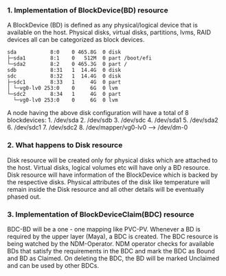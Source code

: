 ### 1. Implementation of BlockDevice(BD) resource

A BlockDevice (BD) is defined as any physical/logical device that is available on the host. Physical disks, virtual disks, partitions, lvms, RAID devices all can be categorized as block devices.

```
sda           8:0    0 465.8G  0 disk 
├─sda1        8:1    0   512M  0 part /boot/efi
└─sda2        8:2    0 465.3G  0 part /
sdb           8:31   1  14.4G  0 disk 
sdc           8:32   1  14.4G  0 disk 
├─sdc1        8:33   1     4G  0 part 
│ └─vg0-lv0 253:0    0     6G  0 lvm  
└─sdc2        8:34   1     4G  0 part 
  └─vg0-lv0 253:0    0     6G  0 lvm  
```
A node having the above disk configuration will have a total of 8 blockdevices:
	1. /dev/sda
	2. /dev/sdb
	3. /dev/sdc
	4. /dev/sda1
	5. /dev/sda2
	6. /dev/sdc1
	7. /dev/sdc2
	8. /dev/mapper/vg0-lv0 --> /dev/dm-0

### 2. What happens to Disk resource

Disk resource will be created only for physical disks which are attached to the host. Virtual disks, logical volumes etc will have only a BD resource. Disk resource will have information of the BlockDevice which is backed by the respective disks. Physical attributes of the disk like temperature will remain inside the Disk resource and all other details will be eventually phased out.


### 3. Implementation of BlockDeviceClaim(BDC) resource

BDC-BD will be a one - one mapping like PVC-PV. Whenever a BD is required by the upper layer (Maya), a BDC is created. The BDC resource is being watched by the NDM-Operator. NDM operator checks for available BDs that satisfy the requirements in the BDC and mark the BDC as Bound and BD as Claimed. On deleting the BDC, the BD will be marked Unclaimed and can be used by other BDCs.